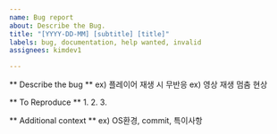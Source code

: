 ```yaml
---
name: Bug report
about: Describe the Bug.
title: "[YYYY-DD-MM] [subtitle] [title]"
labels: bug, documentation, help wanted, invalid
assignees: kimdev1

---
```


** Describe the bug **
ex) 플레이어 재생 시 무반응
ex) 영상 재생 멈춤 현상

** To Reproduce **
1. 
2.
3.

** Additional context **
ex) OS환경, commit, 특이사항
